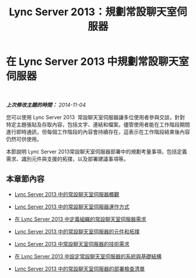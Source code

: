 ﻿---
title: Lync Server 2013：規劃常設聊天室伺服器
TOCTitle: 規劃常設聊天室伺服器
ms:assetid: 57b2f574-234e-4a5a-bb78-8823369ba79e
ms:mtpsurl: https://technet.microsoft.com/zh-tw/library/Gg398381(v=OCS.15)
ms:contentKeyID: 49290982
ms.date: 08/10/2015
mtps_version: v=OCS.15
ms.translationtype: HT
---

# 在 Lync Server 2013 中規劃常設聊天室伺服器

 

_**上次修改主題的時間：** 2014-11-04_

您可以使用 Lync Server 2013  常設聊天室伺服器讓多位使用者參與交談，針對特定主題張貼及存取內容，包括文字、連結和檔案。儘管使用者能在工作階段期間進行即時通訊，但每個工作階段的內容會持續存在，這表示在工作階段結束後內容仍然可供使用。

本節說明 Lync Server 2013常設聊天室伺服器部署中的規劃考量事項，包括定義需求、識別元件與支援的拓撲，以及部署建議事項等。

## 本章節內容

  - [Lync Server 2013 中的常設聊天室伺服器概觀](lync-server-2013-overview-of-persistent-chat-server.md)

  - [Lync Server 2013 中的常設聊天室伺服器運作方式](lync-server-2013-how-persistent-chat-server-works.md)

  - [在 Lync Server 2013 中定義組織的常設聊天室伺服器需求](lync-server-2013-defining-your-requirements-for-persistent-chat-server.md)

  - [Lync Server 2013 中的常設聊天室伺服器的元件和拓撲](lync-server-2013-components-and-topologies-for-persistent-chat-server.md)

  - [Lync Server 2013 中常設聊天室伺服器的技術需求](lync-server-2013-technical-requirements-for-persistent-chat-server.md)

  - [在 Lync Server 2013 中設定常設聊天室伺服器的系統與基礎結構](lync-server-2013-setting-up-systems-and-infrastructure-for-persistent-chat-server.md)

  - [Lync Server 2013 中的常設聊天室伺服器的部署檢查清單](lync-server-2013-deployment-checklist-for-persistent-chat-server.md)

